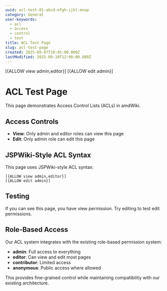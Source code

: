 ```yaml
---
uuid: acl-test-01-abcd-efgh-ijkl-mnop
category: General
user-keywords:
  - acl
  - access
  - control
  - test
title: ACL Test Page
slug: acl-test-page
created: 2025-09-07T10:45:00.000Z
lastModified: 2025-09-10T12:00:00.000Z
---
```

[{ALLOW view admin,editor}]
[{ALLOW edit admin}]

# ACL Test Page

This page demonstrates Access Control Lists (ACLs) in amdWiki.

## Access Controls

- **View**: Only admin and editor roles can view this page
- **Edit**: Only admin role can edit this page

## JSPWiki-Style ACL Syntax

This page uses JSPWiki-style ACL syntax:

```
[{ALLOW view admin,editor}]
[{ALLOW edit admin}]
```

## Testing

If you can see this page, you have view permission. Try editing to test edit permissions.

## Role-Based Access

Our ACL system integrates with the existing role-based permission system:

- **admin**: Full access to everything
- **editor**: Can view and edit most pages
- **contributor**: Limited access
- **anonymous**: Public access where allowed

This provides fine-grained control while maintaining compatibility with our existing architecture.
